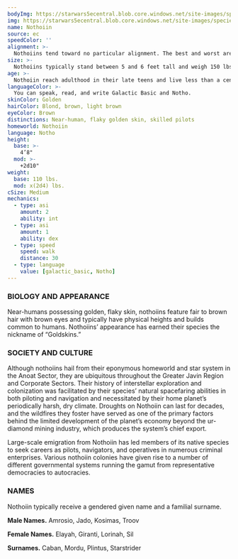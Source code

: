 ```yaml
---
bodyImg: https://starwars5ecentral.blob.core.windows.net/site-images/species/species_nothoiin.png
img: https://starwars5ecentral.blob.core.windows.net/site-images/species/species_nothoiin.png
name: Nothoiin
source: ec
speedColor: ''
alignment: >-
  Nothoiins tend toward no particular alignment. The best and worst are found among them.
size: >-
  Nothoiins typically stand between 5 and 6 feet tall and weigh 150 lbs. Regardless of your position in that range, your size is Medium.
age: >-
  Nothoiin reach adulthood in their late teens and live less than a century.
languageColor: >-
  You can speak, read, and write Galactic Basic and Notho. 
skinColor: Golden
hairColor: Blond, brown, light brown
eyeColor: Brown
distinctions: Near-human, flaky golden skin, skilled pilots
homeworld: Nothoiin
language: Notho
height:
  base: >-
    4’8"
  mod: >-
    +2d10"
weight:
  base: 110 lbs.
  mod: x(2d4) lbs.
cSize: Medium
mechanics:
  - type: asi
    amount: 2
    ability: int
  - type: asi
    amount: 1
    ability: dex
  - type: speed
    speed: walk
    distance: 30
  - type: language
    value: [galactic_basic, Notho]
---
```

### BIOLOGY AND APPEARANCE
Near-humans possessing golden, flaky skin, nothoiins feature fair to brown hair with brown eyes and typically have physical heights and builds common to humans. Nothoiins’ appearance has earned their species the nickname of “Goldskins.”

### SOCIETY AND CULTURE
Although nothoiins hail from their eponymous homeworld and star system in the Anoat Sector, they are ubiquitous throughout the Greater Javin Region and Corporate Sectors. Their history of interstellar exploration and colonization was facilitated by their species’ natural spacefaring abilities in both piloting and navigation and necessitated by their home planet’s periodically harsh, dry climate. Droughts on Nothoiin can last for decades, and the wildfires they foster have served as one of the primary factors behind the limited development of the planet’s economy beyond the ur-diamond mining industry, which produces the system’s chief export.

Large-scale emigration from Nothoiin has led members of its native species to seek careers as pilots, navigators, and operatives in numerous criminal enterprises. Various nothoiin colonies have given rise to a number of different governmental systems running the gamut from representative democracies to autocracies.

### NAMES
Nothoiin typically receive a gendered given name and a familial surname.

__Male Names.__ Amrosio, Jado, Kosimas, Troov

__Female Names.__ Elayah, Giranti, Lorinah, Sil

__Surnames.__ Caban, Mordu, Plintus, Starstrider



    